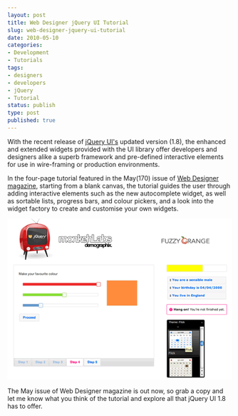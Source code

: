 ```yaml
---
layout: post
title: Web Designer jQuery UI Tutorial
slug: web-designer-jquery-ui-tutorial
date: 2010-05-10
categories:
- Development
- Tutorials
tags:
- designers
- developers
- jQuery
- Tutorial
status: publish
type: post
published: true
---
```

<p>With the recent release of <a href="http://www.jqueryui.com" title="jQuery UI" target="_blank">jQuery UI's</a> updated version (1.8), the enhanced and extended widgets provided with the UI library offer developers and designers alike a superb framework and pre-defined interactive elements for use in wire-framing or production environments.</p>
<p>In the four-page tutorial featured in the May(170) issue of <a href="http://www.webdesignermag.co.uk/" title="Web Designer Magazine" target="_blank">Web Designer magazine</a>, starting from a blank canvas, the tutorial guides the user through adding interactive elements such as the new autocomplete widget, as well as sortable lists, progress bars, and colour pickers, and a look into the widget factory to create and customise your own widgets.</p>
<p><img class="size-full wp-image-1530 alignnone" title="monkehLabs jQuery UI tutorial screenshot" src="/assets/uploads/2010/05/monkehLabs_screenshot.gif" alt="monkehLabs jQuery UI tutorial screenshot" /></p>
<p>The May issue of Web Designer magazine is out now, so grab a copy and let me know what you think of the tutorial and explore all that jQuery UI 1.8 has to offer.</p>
